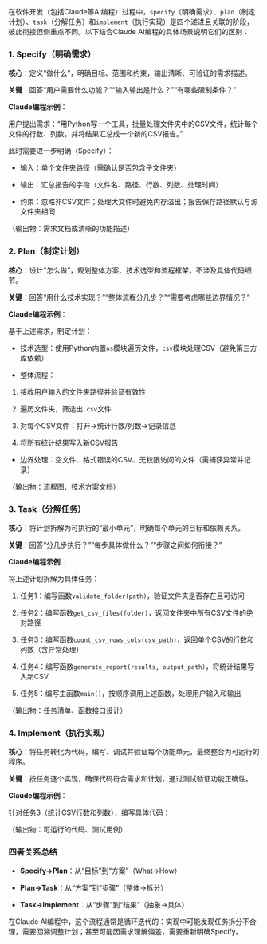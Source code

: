在软件开发（包括Claude等AI编程）过程中，`specify`（明确需求）、`plan`（制定计划）、`task`（分解任务）和`implement`（执行实现）是四个递进且关联的阶段，彼此衔接但侧重点不同。以下结合Claude AI编程的具体场景说明它们的区别：

### 1. Specify（明确需求）

**核心**：定义“做什么”，明确目标、范围和约束，输出清晰、可验证的需求描述。

**关键**：回答“用户需要什么功能？”“输入输出是什么？”“有哪些限制条件？”

**Claude编程示例**：

用户提出需求：“用Python写一个工具，批量处理文件夹中的CSV文件，统计每个文件的行数、列数，并将结果汇总成一个新的CSV报告。”

此时需要进一步明确（Specify）：

- 输入：单个文件夹路径（需确认是否包含子文件夹）

- 输出：汇总报告的字段（文件名、路径、行数、列数、处理时间）

- 约束：忽略非CSV文件；处理大文件时避免内存溢出；报告保存路径默认与源文件夹相同

（输出物：需求文档或清晰的功能描述）

### 2. Plan（制定计划）

**核心**：设计“怎么做”，规划整体方案、技术选型和流程框架，不涉及具体代码细节。

**关键**：回答“用什么技术实现？”“整体流程分几步？”“需要考虑哪些边界情况？”

**Claude编程示例**：

基于上述需求，制定计划：

- 技术选型：使用Python内置`os`模块遍历文件，`csv`模块处理CSV（避免第三方库依赖）

- 整体流程：

1. 接收用户输入的文件夹路径并验证有效性

2. 遍历文件夹，筛选出`.csv`文件

3. 对每个CSV文件：打开→统计行数/列数→记录信息

4. 将所有统计结果写入新CSV报告

- 边界处理：空文件、格式错误的CSV、无权限访问的文件（需捕获异常并记录）

（输出物：流程图、技术方案文档）

### 3. Task（分解任务）

**核心**：将计划拆解为可执行的“最小单元”，明确每个单元的目标和依赖关系。

**关键**：回答“分几步执行？”“每步具体做什么？”“步骤之间如何衔接？”

**Claude编程示例**：

将上述计划拆解为具体任务：

1. 任务1：编写函数`validate_folder(path)`，验证文件夹是否存在且可访问

2. 任务2：编写函数`get_csv_files(folder)`，返回文件夹中所有CSV文件的绝对路径

3. 任务3：编写函数`count_csv_rows_cols(csv_path)`，返回单个CSV的行数和列数（含异常处理）

4. 任务4：编写函数`generate_report(results, output_path)`，将统计结果写入新CSV

5. 任务5：编写主函数`main()`，按顺序调用上述函数，处理用户输入和输出

（输出物：任务清单、函数接口设计）

### 4. Implement（执行实现）

**核心**：将任务转化为代码，编写、调试并验证每个功能单元，最终整合为可运行的程序。

**关键**：按任务逐个实现，确保代码符合需求和计划，通过测试验证功能正确性。

**Claude编程示例**：

针对任务3（统计CSV行数和列数），编写具体代码：

（输出物：可运行的代码、测试用例）

### 四者关系总结

- **Specify→Plan**：从“目标”到“方案”（What→How）

- **Plan→Task**：从“方案”到“步骤”（整体→拆分）

- **Task→Implement**：从“步骤”到“结果”（抽象→具体）

在Claude AI编程中，这个流程通常是循环迭代的：实现中可能发现任务拆分不合理，需要回溯调整计划；甚至可能因需求理解偏差，需要重新明确Specify。